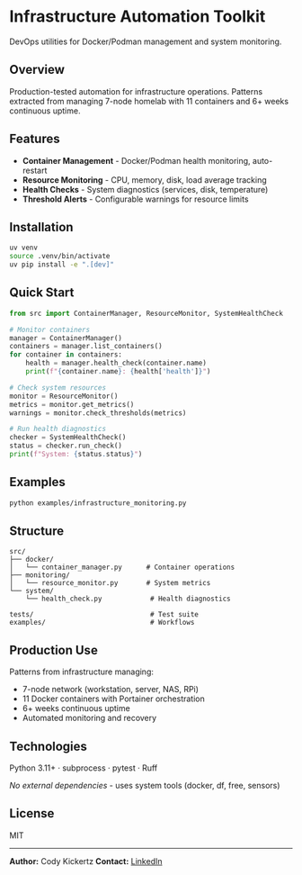 # Infrastructure Automation Toolkit

DevOps utilities for Docker/Podman management and system monitoring.

## Overview

Production-tested automation for infrastructure operations. Patterns extracted from managing 7-node homelab with 11 containers and 6+ weeks continuous uptime.

## Features

- **Container Management** - Docker/Podman health monitoring, auto-restart
- **Resource Monitoring** - CPU, memory, disk, load average tracking
- **Health Checks** - System diagnostics (services, disk, temperature)
- **Threshold Alerts** - Configurable warnings for resource limits

## Installation

```bash
uv venv
source .venv/bin/activate
uv pip install -e ".[dev]"
```

## Quick Start

```python
from src import ContainerManager, ResourceMonitor, SystemHealthCheck

# Monitor containers
manager = ContainerManager()
containers = manager.list_containers()
for container in containers:
    health = manager.health_check(container.name)
    print(f"{container.name}: {health['health']}")

# Check system resources
monitor = ResourceMonitor()
metrics = monitor.get_metrics()
warnings = monitor.check_thresholds(metrics)

# Run health diagnostics
checker = SystemHealthCheck()
status = checker.run_check()
print(f"System: {status.status}")
```

## Examples

```bash
python examples/infrastructure_monitoring.py
```

## Structure

```
src/
├── docker/
│   └── container_manager.py      # Container operations
├── monitoring/
│   └── resource_monitor.py       # System metrics
└── system/
    └── health_check.py            # Health diagnostics

tests/                             # Test suite
examples/                          # Workflows
```

## Production Use

Patterns from infrastructure managing:
- 7-node network (workstation, server, NAS, RPi)
- 11 Docker containers with Portainer orchestration
- 6+ weeks continuous uptime
- Automated monitoring and recovery

## Technologies

Python 3.11+ · subprocess · pytest · Ruff

*No external dependencies* - uses system tools (docker, df, free, sensors)

## License

MIT

---

**Author:** Cody Kickertz
**Contact:** [LinkedIn](https://linkedin.com/in/Cody-Kickertz/)
